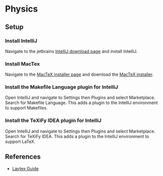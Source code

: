 # Physics

## Setup

### Install IntelliJ

Navigate to the jetbrains [IntelliJ download page](https://www.jetbrains.com/help/idea/installation-guide.html) and install IntelliJ.

### Install MacTex

Navigate to the [MacTeX installer page](https://tug.org/mactex/mactex-download.html) and download the [MacTeX installer](https://mirror.ctan.org/systems/mac/mactex/MacTeX.pkg).

### Install the Makefile Language plugin for IntelliJ

Open IntelliJ and navigate to Settings then Plugins and select Marketplace.
Search for Makefile Language.  This adds a plugin to the IntelliJ environment to support Makefiles.

### Install the TeXiFy IDEA plugin for IntelliJ

Open IntelliJ and navigate to Settings then Plugins and select Marketplace. 
Search for TeXiFy IDEA.  This adds a plugin to the IntelliJ environment to support LaTeX.

## References

* [Laytex Guide](https://physics.nyu.edu/~physlab/Lab_Main/Latexguide.pdf)

